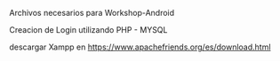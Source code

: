 Archivos necesarios para Workshop-Android

  Creacion de Login utilizando PHP - MYSQL
  
  descargar Xampp en https://www.apachefriends.org/es/download.html
  
  

